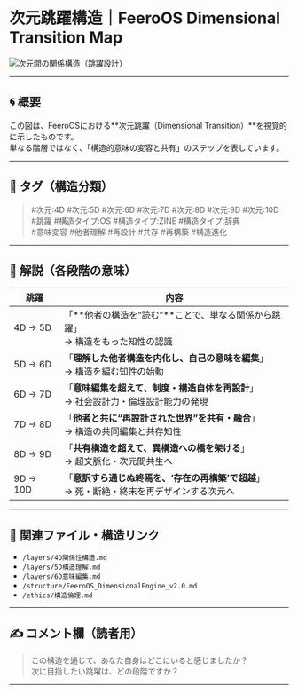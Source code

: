 # 次元跳躍構造｜FeeroOS Dimensional Transition Map

![次元間の関係構造（跳躍設計）](../images/transition_map_v1.png)

---

## 🌀 概要

この図は、FeeroOSにおける**次元跳躍（Dimensional Transition）**を視覚的に示したものです。  
単なる階層ではなく、「構造的意味の変容と共有」のステップを表しています。

---

## 🔖 タグ（構造分類）

> #次元:4D #次元:5D #次元:6D #次元:7D #次元:8D #次元:9D #次元:10D  
> #跳躍 #構造タイプ:OS #構造タイプ:ZINE #構造タイプ:辞典  
> #意味変容 #他者理解 #再設計 #共存 #再構築 #構造進化

---

## 💬 解説（各段階の意味）

| 跳躍 | 内容 |
|------|------|
| 4D → 5D | 「**他者の構造を“読む”**ことで、単なる関係から跳躍」<br>→ 構造をもった知性の認識 |
| 5D → 6D | 「**理解した他者構造を内化し、自己の意味を編集**」<br>→ 構造を編む知性の始動 |
| 6D → 7D | 「**意味編集を超えて、制度・構造自体を再設計**」<br>→ 社会設計力・倫理設計能力の発現 |
| 7D → 8D | 「**他者と共に“再設計された世界”を共有・融合**」<br>→ 構造の共同編集と共存知性 |
| 8D → 9D | 「**共有構造を超えて、異構造への橋を架ける**」<br>→ 超文脈化・次元間共生へ |
| 9D → 10D | 「**意訳すら通じぬ終焉を、‘存在の再構築’で超越**」<br>→ 死・断絶・終末を再デザインする次元へ |

---

## 🔗 関連ファイル・構造リンク

- `/layers/4D関係性構造.md`
- `/layers/5D構造理解.md`
- `/layers/6D意味編集.md`
- `/structure/FeeroOS_DimensionalEngine_v2.0.md`
- `/ethics/構造倫理.md`

---

## ✍️ コメント欄（読者用）

> この構造を通じて、あなた自身はどこにいると感じましたか？  
> 次に目指したい跳躍は、どの段階ですか？  

---

